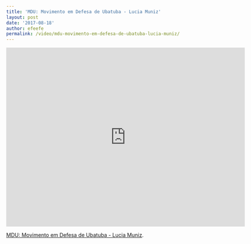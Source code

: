 ```yaml
---
title: 'MDU: Movimento em Defesa de Ubatuba - Lucia Muniz'
layout: post
date: '2017-08-18'
author: efeefe
permalink: /video/mdu-movimento-em-defesa-de-ubatuba-lucia-muniz/
---
```


<div class="ratio ratio-16x9"><iframe allowfullscreen="" class="youtube-field-player" frameborder="0" height="480" id="youtube-field-player" src="https://www.youtube.com/embed/YPHtzo_fUzI?wmode=opaque" title="MDU: Movimento em Defesa de Ubatuba - Lucia Muniz" width="640"></iframe></div>

[MDU: Movimento em Defesa de Ubatuba - Lucia Muniz](https://www.youtube.com/watch?v=YPHtzo_fUzI).

